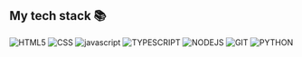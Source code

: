 <h2>My tech stack 📚</h2>

![HTML5](https://user-images.githubusercontent.com/52859626/168450182-aaa5056b-426e-478f-9ab6-cd893257c861.svg)
![CSS](https://user-images.githubusercontent.com/52859626/168450186-70cb7bcb-ecd1-4718-9cbf-b296a90fdfbe.svg)
![javascript](https://user-images.githubusercontent.com/52859626/168450188-23648fa7-6a5c-4549-821e-e7f95273fb5a.svg)
![TYPESCRIPT](https://user-images.githubusercontent.com/52859626/168450253-48cdcb78-e15a-4718-9ddf-5b4db632e31a.svg)
![NODEJS](https://user-images.githubusercontent.com/52859626/168450255-799f735d-f8b6-4e1d-8102-115ba760b6b3.svg)
![GIT](https://user-images.githubusercontent.com/52859626/168450256-e60338de-bd1d-45c0-98fa-2f42f7eaae0d.svg)
![PYTHON](https://user-images.githubusercontent.com/52859626/168450274-9d6d43b0-6072-4195-8f88-41163837f607.svg)


<!--![Uploading CSS.svg…]()

**JShwa0429/JShwa0429** is a ✨ _special_ ✨ repository because its `README.md` (this file) appears on your GitHub profile.

Here are some ideas to get you started:

- 🔭 I’m currently working on ...
- 🌱 I’m currently learning ...
- 👯 I’m looking to collaborate on ...
- 🤔 I’m looking for help with ...
- 💬 Ask me about ...
- 📫 How to reach me: ...
- 😄 Pronouns: ...
- ⚡ Fun fact: ...
-->

